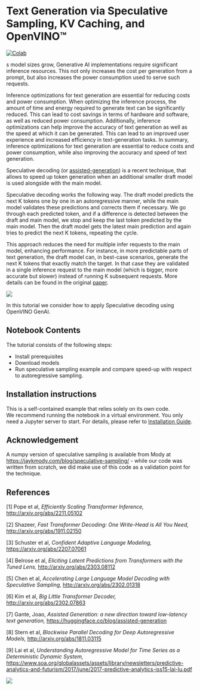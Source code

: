 # Text Generation via Speculative Sampling, KV Caching, and OpenVINO™


[![Colab](https://colab.research.google.com/assets/colab-badge.svg)](https://colab.research.google.com/github/openvinotoolkit/openvino_notebooks/blob/latest/notebooks/speculative-sampling/speculative-sampling.ipynb)

s model sizes grow, Generative AI implementations require significant inference resources. This not only increases the cost per generation from a prompt, but also increases the power consumption used to serve such requests.

Inference optimizations for text generation are essential for reducing costs and power consumption. When optimizing the inference process, the amount of time and energy required to generate text can be significantly reduced. This can lead to cost savings in terms of hardware and software, as well as reduced power consumption. Additionally, inference optimizations can help improve the accuracy of text generation as well as the speed at which it can be generated. This can lead to an improved user experience and increased efficiency in text-generation tasks. In summary, inference optimizations for text generation are essential to reduce costs and power consumption, while also improving the accuracy and speed of text generation.


Speculative decoding (or [assisted-generation](https://huggingface.co/blog/assisted-generation#understanding-text-generation-latency)) is a recent technique, that allows to speed up token generation when an additional smaller draft model is used alongside with the main model.

Speculative decoding works the following way. The draft model predicts the next K tokens one by one in an autoregressive manner, while the main model validates these predictions and corrects them if necessary. We go through each predicted token, and if a difference is detected between the draft and main model, we stop and keep the last token predicted by the main model. Then the draft model gets the latest main prediction and again tries to predict the next K tokens, repeating the cycle.

This approach reduces the need for multiple infer requests to the main model, enhancing performance. For instance, in more predictable parts of text generation, the draft model can, in best-case scenarios, generate the next K tokens that exactly match the target. In that case they are validated in a single inference request to the main model (which is bigger, more accurate but slower) instead of running K subsequent requests. More details can be found in the original [paper](https://arxiv.org/pdf/2211.17192.pdf).

![](https://github.com/user-attachments/assets/eb999dea-d98b-42bb-835e-28d3054e1a84)

In this tutorial we consider how to apply Speculative decoding using OpenVINO GenAI.

## Notebook Contents

The tutorial consists of the following steps:

- Install prerequisites
- Download models
- Run speculative sampling example and compare speed-up with respect to autoregressive sampling.

## Installation instructions

This is a self-contained example that relies solely on its own code.</br>
We recommend running the notebook in a virtual environment. You only need a Jupyter server to start.
For details, please refer to [Installation Guide](../../README.md).


## Acknowledgement

A numpy version of speculative sampling is available from Mody at https://jaykmody.com/blog/speculative-sampling/ - while our code was written from scratch, we did make use of this code as a validation point for the technique.

## References
[1] Pope et al, *Efficiently Scaling Transformer Inference,* http://arxiv.org/abs/2211.05102

[2] Shazeer, *Fast Transformer Decoding: One Write-Head is All You Need,* http://arxiv.org/abs/1911.02150

[3] Schuster et al, *Confident Adaptive Language Modeling,* https://arxiv.org/abs/2207.07061

[4] Belrose et al, *Eliciting Latent Predictions from Transformers with the Tuned Lens,* http://arxiv.org/abs/2303.08112

[5] Chen et al, *Accelerating Large Language Model Decoding with Speculative Sampling,* http://arxiv.org/abs/2302.01318

[6] Kim et al, *Big Little Transformer Decoder,*  http://arxiv.org/abs/2302.07863

[7] Gante, Joao, *Assisted Generation: a new direction toward low-latency text generation,* https://huggingface.co/blog/assisted-generation

[8] Stern et al, *Blockwise Parallel Decoding for Deep Autoregressive Models,* http://arxiv.org/abs/1811.03115

[9] Lai et al, *Understanding Autoregressive Model for Time Series as a Deterministic Dynamic System,*  https://www.soa.org/globalassets/assets/library/newsletters/predictive-analytics-and-futurism/2017/june/2017-predictive-analytics-iss15-lai-lu.pdf


[def]: SpeculativeSampling.png
<img referrerpolicy="no-referrer-when-downgrade" src="https://static.scarf.sh/a.png?x-pxid=5b5a4db0-7875-4bfb-bdbd-01698b5b1a77&file=notebooks/speculative-sampling/README.md" />
